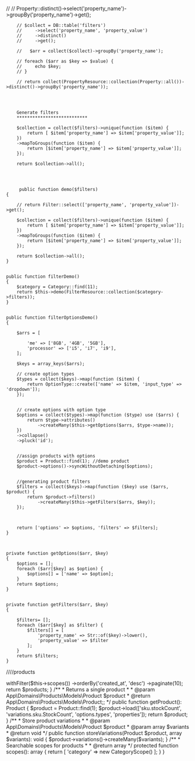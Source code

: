  // // Property::distinct()->select('property_name')->groupBy('property_name')->get();

        // $collect = DB::table('filters')
        //     ->select('property_name', 'property_value')
        //     ->distinct()
        //     ->get();

        //   $arr = collect($collect)->groupBy('property_name');

        // foreach ($arr as $key => $value) {
        //     echo $key;
        // }

        // return collect(PropertyResource::collection(Property::all())->distinct()->groupBy('property_name'));




        Generate filters
        ***************************

        $collection = collect($filters)->unique(function ($item) {
            return [ $item['property_name'] => $item['property_value']];
        })
        ->mapToGroups(function ($item) {
            return [$item['property_name'] => $item['property_value']];
        });

        return $collection->all();




         public function demo($filters)
    {

        // return Filter::select(['property_name', 'property_value'])->get();

        $collection = collect($filters)->unique(function ($item) {
            return [ $item['property_name'] => $item['property_value']];
        })
        ->mapToGroups(function ($item) {
            return [$item['property_name'] => $item['property_value']];
        });

        return $collection->all();
    }


    public function filterDemo()
    {
        $category = Category::find(11);
        return $this->demo(FilterResource::collection($category->filters));
    }


    public function filterOptionsDemo()
    {

        $arrs = [

            'me' => ['8GB', '4GB', '5GB'],
            'processor' => ['i5', 'i7', 'i9'],
        ];
        
        $keys = array_keys($arrs);
        
        // create option types
        $types = collect($keys)->map(function ($item) {
            return OptionType::create(['name' => $item, 'input_type' => 'dropdown']);
        });
       
       
        // create options with option type
        $options = collect($types)->map(function ($type) use ($arrs) {
            return $type->attributes()
                ->createMany($this->getOptions($arrs, $type->name));
        })
        ->collapse()
        ->pluck('id');


        //assign products with options
        $product = Product::find(1); //demo product
        $product->options()->syncWithoutDetaching($options);


        //generating product filters
        $filters = collect($keys)->map(function ($key) use ($arrs, $product) {
            return $product->filters()
                ->createMany($this->getFilters($arrs, $key));
        });
     


        return ['options' => $options, 'filters' => $filters];
    }
   


    private function getOptions($arr, $key)
    {
        $options = [];
        foreach ($arr[$key] as $option) {
            $options[] = ['name' => $option];
        }
        return $options;
    }


    private function getFilters($arr, $key)
    {

        $filters= [];
        foreach ($arr[$key] as $filter) {
            $filters[] = [
                'property_name' => Str::of($key)->lower(),
                'property_value' => $filter
            ];
        }
        return $filters;
    }




////products

<?php
 
declare(strict_types=1);

namespace App\Domains\Products\Actions;

use App\Domains\Categories\Models\Category;
use App\Domains\Filters\Models\Filter;
use App\Domains\Filters\Resource\FilterResource;
use App\Domains\Options\Models\OptionType;
use App\Domains\Products\Models\Product;
use App\Domains\Products\Resource\ProductResource;
use App\Domains\Products\Resource\SingleProductResource;
use App\Domains\Products\Scopes\Filters\CategoryScope;
use App\Domains\Properties\Models\Property;
use App\Domains\Properties\Resource\PropertyResource;
use Illuminate\Http\Resources\Json\JsonResource;
use Illuminate\Pagination\LengthAwarePaginator;
use Illuminate\Support\Collection;
use Illuminate\Support\Facades\DB;
use Illuminate\Support\Str;

class ProductService
{

    //todos
    //1. create product
    //2. add to variations
    //3. set sku for products
    //4. create limited or unlimited stock
    
    public function storeProduct()
    {
    }

    /**
     * Return all products loaded relationships
     *
     * @return  Illuminate\Pagination\LengthAwarePaginator;
     */
    public function getProducts(): LengthAwarePaginator
    {
        $products = Product::with('sku', 'sku.stockCount', 'options', 'options.types', 'variations')
            ->withFilter($this->scopes())
            ->orderBy('created_at', 'desc')
            ->paginate(10);
 
        return $products;
    }

    /**
     * Returns a single product
     *
     * @param  App\Domains\Products\Models\Product $product
     * @return App\Domains\Products\Models\Product;;
     */
    public function getProduct(): Product
    {
        $product = Product::find(1);
        $product->load(['sku.stockCount', 'variations.sku.StockCount', 'options.types', 'properties']);
        
        return $product;
    }

    /**
     * Store product variations
     *
     * @param  App\Domains\Products\Models\Product $product
     * @param  array   $variants
     * @return void
     */
    public function storeVariations(Product $product, array $variants): void
    {
        $product->variations()->createMany($variants);
    }

    

    /**
     * Searchable scopes for products
     *
     * @return array
     */
    protected function scopes(): array
    {
        return [ 'category' => new CategoryScope() ];
    }
}









        